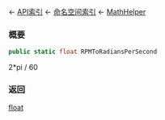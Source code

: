 ← [API索引](Api-Index) ← [命名空间索引](Namespace-Index) ← [MathHelper](VRageMath.MathHelper)

### 概要

```csharp
public static float RPMToRadiansPerSecond
```

2*pi / 60

### 返回

[float](https://docs.microsoft.com/en-us/dotnet/api/System.Single?view=netframework-4.6)

